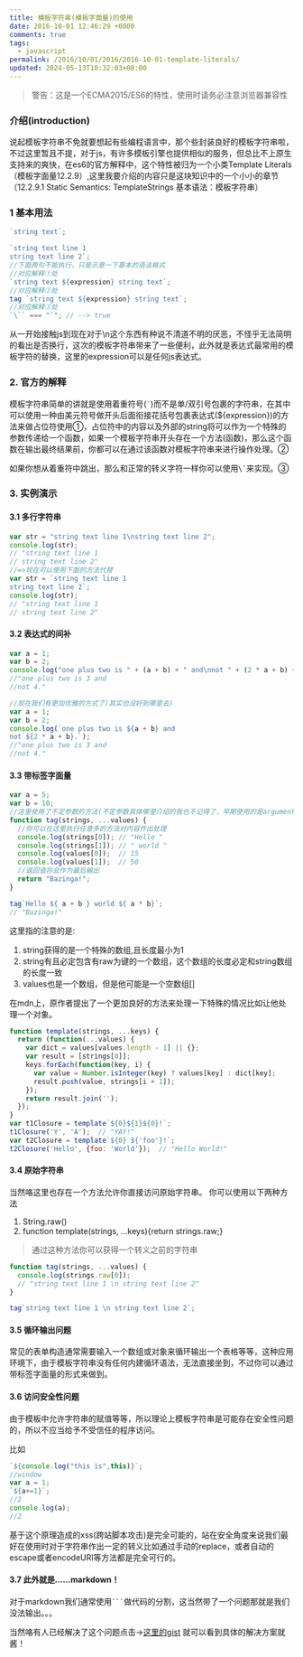 ```yaml
---
title: 模板字符串(模板字面量)的使用
date: 2016-10-01 12:46:29 +0800
comments: true
tags:
  - javascript
permalink: /2016/10/01/2016/2016-10-01-template-literals/
updated: 2024-05-13T10:32:03+08:00
---
```


> 警告：这是一个ECMA2015/ES6的特性，使用时请务必注意浏览器兼容性

### 介绍(introduction)

  说起模板字符串不免就要想起有些编程语言中，那个些封装良好的模板字符串啦，不过这里暂且不提，对于js，有许多模板引擎也提供相似的服务，但总比不上原生支持来的爽快，在es6的官方解释中，这个特性被归为一个小类Template Literals（模板字面量12.2.9）,这里我要介绍的内容只是这块知识中的一个小小的章节（12.2.9.1 Static Semantics: TemplateStrings 基本语法：模板字符串）

### 1 基本用法

```js
`string text`;

`string text line 1
string text line 2`;
//下面两句不能执行，只是示意一下基本的语法格式
//对应解释①处
`string text ${expression} string text`;
//对应解释②处
tag `string text ${expression} string text`;
//对应解释③处
`\`` === "`"; // --> true
```

从一开始接触js到现在对于\n这个东西有种说不清道不明的厌恶，不怪乎无法简明的看出是否换行，这次的模板字符串带来了一些便利，此外就是表达式最常用的模板字符的替换，这里的expression可以是任何js表达式。

### 2. 官方的解释

模板字符串简单的讲就是使用着重符号(`` ` ``)而不是单/双引号包裹的字符串，在其中可以使用一种由美元符号做开头后面衔接花括号包裹表达式(${expression})的方法来做占位符使用①，占位符中的内容以及外部的string将可以作为一个特殊的参数传递给一个函数，如果一个模板字符串开头存在一个方法(函数)，那么这个函数在输出最终结果前，你都可以在通过该函数对模板字符串来进行操作处理。②

如果你想从着重符中跳出，那么和正常的转义字符一样你可以使用`` \` ``来实现。③

### 3. 实例演示

#### 3.1 多行字符串

```js
var str = "string text line 1\nstring text line 2";
console.log(str);
// "string text line 1
// string text line 2"
//=>现在可以使用下面的方法代替
var str = `string text line 1
string text line 2`;
console.log(str);
// "string text line 1
// string text line 2"
```

#### 3.2 表达式的间补

```js
var a = 1;
var b = 2;
console.log("one plus two is " + (a + b) + " and\nnot " + (2 * a + b) + ".");
//"one plus two is 3 and
//not 4."

//现在我们有更加优雅的方式了(其实也没好到哪里去)
var a = 1;
var b = 2;
console.log(`one plus two is ${a + b} and
not ${2 * a + b}.`);
//"one plus two is 3 and
//not 4."
```

#### 3.3 带标签字面量

```js
var a = 5;
var b = 10;
//这里使用了不定参数的方法(不定参数具体哪里介绍的我也不记得了，早期使用的是arguments的方法来获取，但现在可以使用不定参数快捷的取得)
function tag(strings, ...values) {
  //你可以在这里执行任意多的方法对内容作出处理
  console.log(strings[0]); // "Hello "
  console.log(strings[1]); // " world "
  console.log(values[0]);  // 15
  console.log(values[1]);  // 50
  //返回值将会作为最后输出
  return "Bazinga!";
}

tag`Hello ${ a + b } world ${ a * b}`;
// "Bazinga!"
```

这里指的注意的是:

1. string获得的是一个特殊的数组,且长度最小为1
2. string有且必定包含有raw为键的一个数组，这个数组的长度必定和string数组的长度一致
3. values也是一个数组，但是他可能是一个空数组[]

在mdn上，原作者提出了一个更加良好的方法来处理一下特殊的情况比如让他处理一个对象。

```js
function template(strings, ...keys) {
  return (function(...values) {
    var dict = values[values.length - 1] || {};
    var result = [strings[0]];
    keys.forEach(function(key, i) {
      var value = Number.isInteger(key) ? values[key] : dict[key];
      result.push(value, strings[i + 1]);
    });
    return result.join('');
  });
}
var t1Closure = template`${0}${1}${0}!`;
t1Closure('Y', 'A');  // "YAY!" 
var t2Closure = template`${0} ${'foo'}!`;
t2Closure('Hello', {foo: 'World'});  // "Hello World!"
```

#### 3.4 原始字符串

当然咯这里也存在一个方法允许你直接访问原始字符串。
你可以使用以下两种方法

  1.  String.raw() 
  2. function template(strings, ...keys){return strings.raw;}

> 通过这种方法你可以获得一个转义之前的字符串

```js
function tag(strings, ...values) {
  console.log(strings.raw[0]); 
  // "string text line 1 \n string text line 2"
}

tag`string text line 1 \n string text line 2`;
```

#### 3.5 循环输出问题

常见的表单构造通常需要输入一个数组或对象来循环输出一个表格等等，这种应用环境下，由于模板字符串没有任何内建循环语法，无法直接坐到，不过你可以通过带标签字面量的形式来做到。

#### 3.6 访问安全性问题

由于模板中允许字符串的赋值等等，所以理论上模板字符串是可能存在安全性问题的，所以不应当给予不受信任的程序访问。

比如

```js
`${console.log("this is",this)}`;
//window
var a = 1;
`${a+=1}`;
//2
console.log(a);
//2
```

基于这个原理造成的xss(跨站脚本攻击)是完全可能的，站在安全角度来说我们最好在使用时对于字符串作出一定的转义比如通过手动的replace，或者自动的escape或者encodeURI等方法都是完全可行的。

#### 3.7 此外就是……markdown！

对于markdown我们通常使用`` ``` ``做代码的分割，这当然带了一个问题那就是我们没法输出。。。

当然咯有人已经解决了这个问题点击->[这里的gist](https://gist.githubusercontent.com/jorendorff/d3df45120ef8e4a342e5/raw/cdd053fbebe31dc92bc7da44ccf8293c06f271b1/template-strings-in-markdown.md) 就可以看到具体的解决方案就酱！